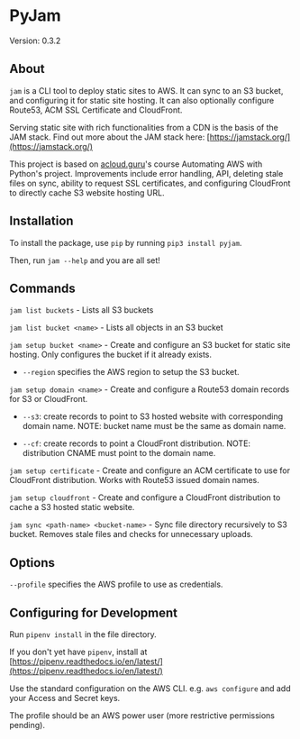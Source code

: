 # PyJam

Version: 0.3.2

## About

`jam` is a CLI tool to deploy static sites to AWS. It can sync to an S3 bucket, and configuring it for static site hosting. It can also optionally configure Route53, ACM SSL Certificate and CloudFront.

Serving static site with rich functionalities from a CDN is the basis of the JAM stack. Find out more about the JAM stack here: [https://jamstack.org/](https://jamstack.org/)

This project is based on [acloud.guru](acloud.guru)'s course Automating AWS with Python's project. Improvements include error handling, API, deleting stale files on sync, ability to request SSL certificates, and configuring CloudFront to directly cache S3 website hosting URL.

## Installation

To install the package, use `pip` by running `pip3 install pyjam`.

Then, run `jam --help` and you are all set!

## Commands

`jam list buckets` - Lists all S3 buckets

`jam list bucket <name>` - Lists all objects in an S3 bucket

`jam setup bucket <name>` - Create and configure an S3 bucket for static site hosting. Only configures the bucket if it already exists.

- `--region` specifies the AWS region to setup the S3 bucket.

`jam setup domain <name>` - Create and configure a Route53 domain records for S3 or CloudFront.

- `--s3`: create records to point to S3 hosted website with corresponding domain name. NOTE: bucket name must be the same as domain name.

- `--cf`: create records to point a CloudFront distribution. NOTE: distribution CNAME must point to the domain name.

`jam setup certificate` - Create and configure an ACM certificate to use for CloudFront distribution. Works with Route53 issued domain names.

`jam setup cloudfront` - Create and configure a CloudFront distribution to cache a S3 hosted static website.

`jam sync <path-name> <bucket-name>` - Sync file directory recursively to S3 bucket. Removes stale files and checks for unnecessary uploads.

## Options

`--profile` specifies the AWS profile to use as credentials.

## Configuring for Development

Run `pipenv install` in the file directory.

If you don't yet have `pipenv`, install at [https://pipenv.readthedocs.io/en/latest/](https://pipenv.readthedocs.io/en/latest/)

Use the standard configuration on the AWS CLI. e.g. `aws configure` and add your Access and Secret keys.

The profile should be an AWS power user (more restrictive permissions pending).
